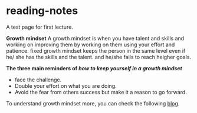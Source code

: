 # reading-notes
A test page for first lecture.

**Growth mindset**
A growth mindset is when you have talent and skills and working on improving them by working on them using your effort and patience.
fixed growth mindset keeps the person in the same level even if he/ she has the skills and the talent. and he/she fails to reach heigher goals.

**The three main reminders of _how to keep yourself in a growth mindset_**
- face the challenge.
- Double your effort on what you are doing.
- Avoid the fear from others success but make it a reason to go forward.

To understand growth mindset more, you can check the following [blog](https://www.atlassian.com/blog/inside-atlassian/growth-mindset).
